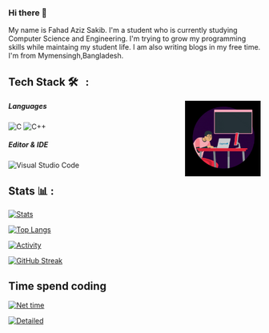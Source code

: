 ### Hi there 👋

My name is Fahad Aziz Sakib. I'm a student who is currently studying Computer Science and Engineering. I'm trying to grow my programming skills while maintaing my student life. I am also writing blogs in my free time. I'm from Mymensingh,Bangladesh.


##  Tech Stack 🛠 &nbsp; :

<img alt="Coding" width="30%" src="https://raw.githubusercontent.com/SakibFahad/SakibFahad/main/Assets/Coding.gif" align="right"/>

##### Languages
![C](https://img.shields.io/badge/-C-333333?logo=C)
![C++](https://img.shields.io/badge/-C++-333333?logo=cplusplus)

##### Editor & IDE
![Visual Studio Code](https://img.shields.io/badge/-Visual%20Studio%20Code-333333?logo=visual-studio-code&logoColor=007ACC)

## Stats &#x1f4ca; :

[![Stats](https://github-readme-stats.vercel.app/api?username=sakibfahad&custom_title=Overall&show_icons=true&theme=dark&hide_rank=false&hide_border=true&count_private=true)](https://github.com/SakibFahad)

[![Top Langs](https://github-readme-stats.vercel.app/api/top-langs/?username=SakibFahad&layout=comapct&theme=dark&hide_border=true)](https://github.com/SakibFahad)

[![Activity](https://github-readme-activity-graph.cyclic.app/graph?username=SakibFahad&custom_title=Activty&theme=github-compact&hide_border=true)](https://github.com/SakibFahad)

[![GitHub Streak](https://github-readme-streak-stats.herokuapp.com?user=sakibfahad&theme=github-dark&hide_border=true)](https://github.com/SakibFahad)

## Time spend coding
[![Net time](https://wakatime.com/badge/user/bffcf93e-73b0-49e2-bdf8-561efb8e8e5d.svg)](https://wakatime.com/@bffcf93e-73b0-49e2-bdf8-561efb8e8e5d)

[![Detailed](https://github-readme-stats.vercel.app/api/wakatime?username=SakibFahad&custom_title=Detailed+time&layout=compact&theme=dark&hide_rank=false&hide_border=true)](https://wakatime.com/@sakibfahad)
